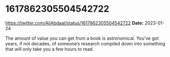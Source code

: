 # 1617862305504542722
https://twitter.com/AliAbdaal/status/1617862305504542722
**Date:** 2023-01-24

The amount of value you can get from a book is astronomical. You’ve got years, if not decades, of someone’s research compiled down into something that will only take you a few hours to read.
